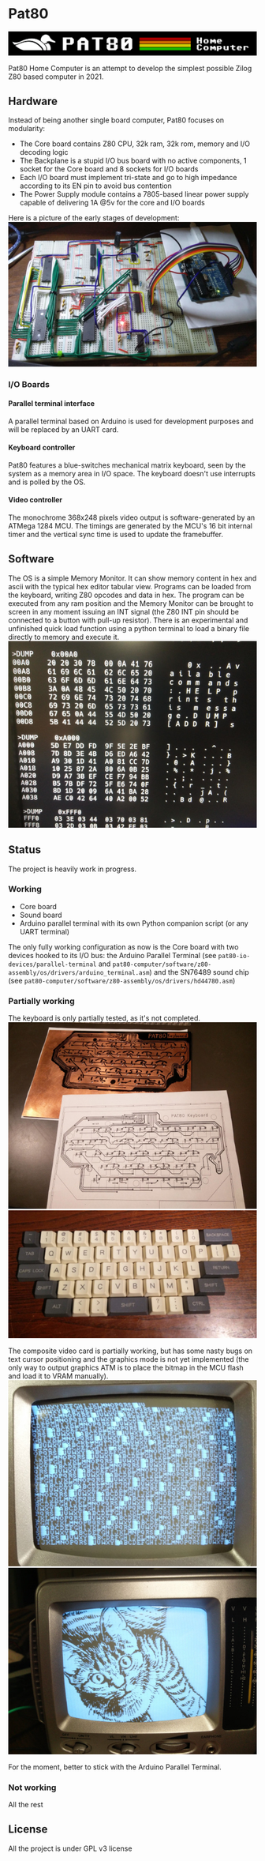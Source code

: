 # Pat80

![Pat80 Home Computer Logo](/assets/media/pat80-banner-colour-raster.png)

Pat80 Home Computer is an attempt to develop the simplest possible Zilog Z80 based computer in 2021.

## Hardware
Instead of being another single board computer, Pat80 focuses on modularity:
- The Core board contains Z80 CPU, 32k ram, 32k rom, memory and I/O decoding logic
- The Backplane is a stupid I/O bus board with no active components, 1 socket for the Core board and 8 sockets for I/O boards
- Each I/O board must implement tri-state and go to high impedance according to its EN pin to avoid bus contention
- The Power Supply module contains a 7805-based linear power supply capable of delivering 1A @5v for the core and I/O boards

Here is a picture of the early stages of development:
![Pat80 Breadboard prototype](/assets/media/photos/breadboard.jpg)

### I/O Boards

#### Parallel terminal interface
A parallel terminal based on Arduino is used for development purposes and will be replaced by an UART card.

#### Keyboard controller
Pat80 features a blue-switches mechanical matrix keyboard, seen by the system as a memory area in I/O space. The keyboard doesn't use interrupts and is polled by the OS.

#### Video controller
The monochrome 368x248 pixels video output is software-generated by an ATMega 1284 MCU. The timings are generated by the MCU's 16 bit internal timer and the vertical sync time is used to update the framebuffer.


## Software
The OS is a simple Memory Monitor. It can show memory content in hex and ascii with the typical hex editor tabular view.
Programs can be loaded from the keyboard, writing Z80 opcodes and data in hex. The program can be executed from any ram position and the Memory Monitor can be brought to screen in any moment issuing an INT signal (the Z80 INT pin should be connected to a button with pull-up resistor).
There is an experimental and unfinished quick load function using a python terminal to load a binary file directly to memory and execute it.
![Pat80 Memory Monitor](/assets/media/photos/memory_monitor.jpg)

## Status
The project is heavily work in progress.

### Working
- Core board
- Sound board
- Arduino parallel terminal with its own Python companion script (or any UART terminal)

The only fully working configuration as now is the Core board with two devices hooked to its I/O bus: the Arduino Parallel Terminal (see `pat80-io-devices/parallel-terminal` and `pat80-computer/software/z80-assembly/os/drivers/arduino_terminal.asm`) and the SN76489 sound chip (see `pat80-computer/software/z80-assembly/os/drivers/hd44780.asm`)

### Partially working
The keyboard is only partially tested, as it's not completed.
![Pat80 keyboard pcb](/assets/media/photos/keyboard_before_etching.jpg)
![Pat80 keyboard layout](/assets/media/photos/keyboard_layout.jpg)

The composite video card is partially working, but has some nasty bugs on text cursor positioning and the graphics mode is not yet implemented (the only way to output graphics ATM is to place the bitmap in the MCU flash and load it to VRAM manually).
![Pat80 composite monitor text mode](/assets/media/photos/composite_text.jpg)
![Pat80 composite monitor graphics mode](/assets/media/photos/composite_graphics.jpg)

For the moment, better to stick with the Arduino Parallel Terminal.

### Not working
All the rest

## License
All the project is under GPL v3 license